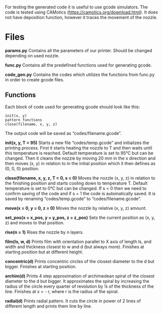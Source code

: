 For testing the generated code it is useful to use gcode simulators. The code is tested using CAMotics (https://camotics.org/download.html). It does not have deposition function, however it traces the movement of the nozzle. 
# Files 

**params.py**
  Contains all the parameters of our printer. Should be changed depending on used nozzle.

**func.py** 
  Contains all the predefined functions used for generating gcode.

**code_gen.py** 
  Contains the codes which utilizes the functions from func.py in order to create gcode files.

## Functions 
  Each block of code used for generating gcode should look like this: 
  
    init(x, y) 
    pattern functions 
    close(filename, x, y, z)
  The output code will be saved as “codes/filename.gcode”.

**init(x, y, T = 95)**
  Starts a new file “codes/temp.gcode” and initializes the printing process. First it starts heating the nozzle to T and then waits until this temperature is reached. Default temperature is set to 95°C but can be changed. Then it cleans the nozzle by moving 20 mm in the x direction and then moves (x, y) in relation to in the initial position which it then defines as (0, 0, 0) position.

**close(filename, x, y, z, T = 0, s = 0)**
  Moves the nozzle (x, y, z) in relation to the finishing position and starts cooling down to temperature T. Default temperature is set to 0°C but can be changed. If s = 0 then we need to confirm saving of the code and if s = 1 the code is automatically saved. It is saved by renaming “codes/temp.gcode” to “codes/filename.gcode”.

**move(x = 0, y = 0, z = 0)** 
  Moves the nozzle by relative (x, y, z) amount.

**set_pos(x = x_pos, y = y_pos, z = z_pos)** 
  Sets the current position as (x, y, z) and moves to that position.

**rise(n = 1)** 
  Rises the nozzle by n layers.

**film(ls, w, d)** 
  Prints film with orientation parallel to X axis of length ls, and width and thickness closest to w and d (but always more). Finishes at starting position but at different height.

**concentric(d)** 
  Prints concentric circles of the closest diameter to the d but bigger. Finishes at starting position.

**archim(d)** 
  Prints 4 step approximation of archimedean spiral of the closest diameter to the d but bigger. It approximates the spiral by increasing the radius of the circle every quarter of revolution by ¼ of the thickness of the line. Finishes at x = - r, where r is the radius of the spiral.

**radial(d)** 
  Prints radial pattern. It cuts the circle in power of 2 lines of different length and prints them line by line.
